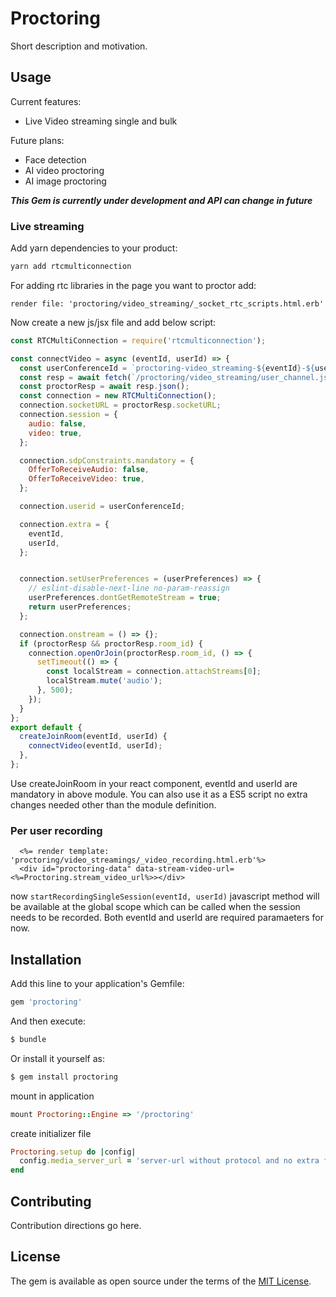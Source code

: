 # Proctoring
Short description and motivation.

## Usage

Current features:

* Live Video streaming single and bulk

Future plans:

* Face detection
* AI video proctoring
* AI image proctoring

***This Gem is currently under development and API can change in future***

### Live streaming

Add yarn dependencies to your product:

```bash
yarn add rtcmulticonnection
```

For adding rtc libraries in the page you want to proctor add:

```erb
render file: 'proctoring/video_streaming/_socket_rtc_scripts.html.erb'
```

Now create a new js/jsx file and add below script:

```jsx
const RTCMultiConnection = require('rtcmulticonnection');

const connectVideo = async (eventId, userId) => {
  const userConferenceId = `proctoring-video_streaming-${eventId}-${userId}`;
  const resp = await fetch(`/proctoring/video_streaming/user_channel.json?event_id=${eventId}&user_id=${userId}`);
  const proctorResp = await resp.json();
  const connection = new RTCMultiConnection();
  connection.socketURL = proctorResp.socketURL;
  connection.session = {
    audio: false,
    video: true,
  };

  connection.sdpConstraints.mandatory = {
    OfferToReceiveAudio: false,
    OfferToReceiveVideo: true,
  };

  connection.userid = userConferenceId;

  connection.extra = {
    eventId,
    userId,
  };


  connection.setUserPreferences = (userPreferences) => {
    // eslint-disable-next-line no-param-reassign
    userPreferences.dontGetRemoteStream = true;
    return userPreferences;
  };

  connection.onstream = () => {};
  if (proctorResp && proctorResp.room_id) {
    connection.openOrJoin(proctorResp.room_id, () => {
      setTimeout(() => {
        const localStream = connection.attachStreams[0];
        localStream.mute('audio');
      }, 500);
    });
  }
};
export default {
  createJoinRoom(eventId, userId) {
    connectVideo(eventId, userId);
  },
};
```

Use createJoinRoom in your react component, eventId and userId are mandatory in above module.
You can also use it as a ES5 script no extra changes needed other than the module definition.

### Per user recording

```erb
  <%= render template: 'proctoring/video_streamings/_video_recording.html.erb'%>
  <div id="proctoring-data" data-stream-video-url=<%=Proctoring.stream_video_url%>></div>
```

now `startRecordingSingleSession(eventId, userId)` javascript method will be available at the global scope which can be called when the session needs to be recorded. Both eventId and userId are required paramaeters for now.

## Installation
Add this line to your application's Gemfile:

```ruby
gem 'proctoring'
```

And then execute:
```bash
$ bundle
```

Or install it yourself as:
```bash
$ gem install proctoring
```
mount in application

```ruby
mount Proctoring::Engine => '/proctoring'
```

create initializer file

```ruby
Proctoring.setup do |config|
  config.media_server_url = 'server-url without protocol and no extra forward slashes'
end
```

## Contributing
Contribution directions go here.

## License
The gem is available as open source under the terms of the [MIT License](https://opensource.org/licenses/MIT).
